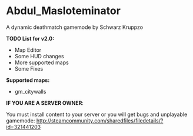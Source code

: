 Abdul_Masloteminator
====================
A dynamic deathmatch gamemode by Schwarz Kruppzo

**TODO List for v2.0:**
- Map Editor
- Some HUD changes
- More supported maps
- Some Fixes

**Supported maps:**
- gm_citywalls

**IF YOU ARE A SERVER OWNER**:

You must install content to your server or you will get bugs and unplayable gamemode: http://steamcommunity.com/sharedfiles/filedetails/?id=321441203

